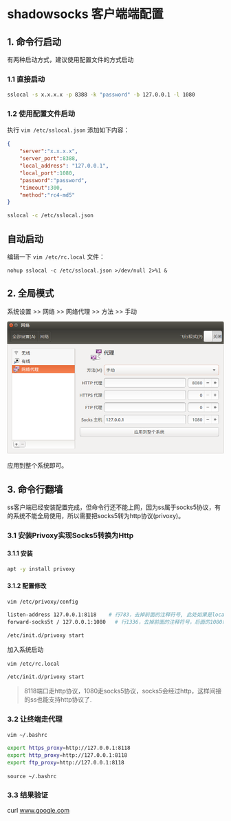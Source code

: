 # shadowsocks 客户端端配置

## 1. 命令行启动

有两种启动方式，建议使用配置文件的方式启动

### 1.1 直接启动

```bash
sslocal -s x.x.x.x -p 8388 -k "password" -b 127.0.0.1 -l 1080
```

### 1.2 使用配置文件启动

执行 `vim /etc/sslocal.json` 添加如下内容：

```json
{
    "server":"x.x.x.x",
    "server_port":8388,
    "local_address": "127.0.0.1",
    "local_port":1080,
    "password":"password",
    "timeout":300,
    "method":"rc4-md5"
}
```

```bash
sslocal -c /etc/sslocal.json
```

## 自动启动

编辑一下 `vim /etc/rc.local` 文件：

```text
nohup sslocal -c /etc/sslocal.json >/dev/null 2>%1 &
```

## 2. 全局模式

系统设置 >> 网络 >> 网络代理 >> 方法 >> 手动

![001.png](001.png)

应用到整个系统即可。

## 3. 命令行翻墙

ss客户端已经安装配置完成，但命令行还不能上网，因为ss属于socks5协议，有的系统不能全局使用，所以需要把socks5转为http协议(privoxy)。

### 3.1 安装Privoxy实现Socks5转换为Http

#### 3.1.1 安装

```bash
apt -y install privoxy
```

#### 3.1.2 配置修改

`vim /etc/privoxy/config`

```bash
listen-address 127.0.0.1:8118    # 行783，去掉前面的注释符号, 此处如果是localhost，请改为127.0.0.1，因为可能最后是ipv6的地址，导致127.0.0.1不可用
forward-socks5t / 127.0.0.1:1080   # 行1336，去掉前面的注释符号，后面的1080端口要对应ss服务里面的配置，要一致
```

```bash
/etc/init.d/privoxy start
```

加入系统启动

`vim /etc/rc.local`

```bash
/etc/init.d/privoxy start
```

> 8118端口走http协议，1080走socks5协议，socks5会经过http，这样间接的ss也能支持http协议了.

### 3.2 让终端走代理

`vim ~/.bashrc`

```bash
export https_proxy=http://127.0.0.1:8118
export http_proxy=http://127.0.0.1:8118
export ftp_proxy=http://127.0.0.1:8118
```

`source ~/.bashrc`

### 3.3 结果验证

curl www.google.com
